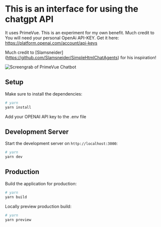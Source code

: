 # This is an interface for using the chatgpt API

It uses PrimeVue. This is an experiment for my own benefit. Much credit to
You will need your personal OpenAi API-KEY. Get it here: https://platform.openai.com/account/api-keys

Much credit to [Slamsneider] (https://github.com/Slamsneider/SimpleHtmlChatAgents) for his inspiration!

![Screengrab of PrimeVue Chatbot](@/assets/screengrab.png)

## Setup

Make sure to install the dependencies:

```bash
# yarn
yarn install
```

Add your OPENAI API key to the .env file

## Development Server

Start the development server on `http://localhost:3000`:

```bash
# yarn
yarn dev
```

## Production

Build the application for production:

```bash
# yarn
yarn build
```

Locally preview production build:

```bash
# yarn
yarn preview
```
